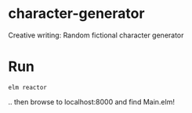# character-generator
Creative writing: Random fictional character generator


Run
===

    elm reactor
    
.. then browse to localhost:8000 and find Main.elm!
